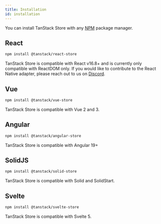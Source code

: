 ```yaml
---
title: Installation
id: installation
---
```


You can install TanStack Store with any [NPM](https://npmjs.com) package manager.

## React

```sh
npm install @tanstack/react-store
```

TanStack Store is compatible with React v16.8+ and is currently only compatible with ReactDOM only. If you would like to contribute to the React Native adapter, please reach out to us on [Discord](https://tlinz.com/discord).

## Vue

```sh
npm install @tanstack/vue-store
```

TanStack Store is compatible with Vue 2 and 3.

## Angular

```sh
npm install @tanstack/angular-store
```

TanStack Store is compatible with Angular 19+

## SolidJS

```sh
npm install @tanstack/solid-store
```

TanStack Store is compatible with Solid and SolidStart.

## Svelte

```sh
npm install @tanstack/svelte-store
```

TanStack Store is compatible with Svelte 5.
